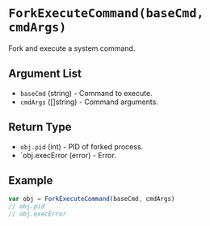 # `ForkExecuteCommand(baseCmd, cmdArgs)`

Fork and execute a system command.

## Argument List

 * `baseCmd` (string) - Command to execute.
 * `cmdArgs` ([]string) - Command arguments.

## Return Type

 * `obj.pid` (int) - PID of forked process.
 * `obj.execError (error) - Error.

## Example

```js
var obj = ForkExecuteCommand(baseCmd, cmdArgs)
// obj.pid
// obj.execError
```

